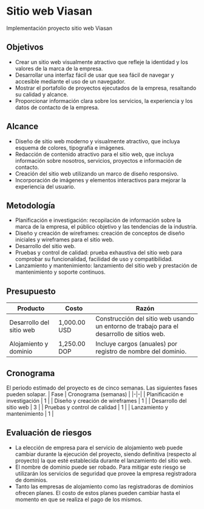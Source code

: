 # Sitio web Viasan
Implementación proyecto sitio web Viasan
## Objetivos
- Crear un sitio web visualmente atractivo que refleje la identidad y los valores de la marca de la empresa.
- Desarrollar una interfaz fácil de usar que sea fácil de navegar y accesible mediante el uso de un navegador.
- Mostrar el portafolio de proyectos ejecutados de la empresa, resaltando su calidad y alcance.
- Proporcionar información clara sobre los servicios, la experiencia y los datos de contacto de la empresa.
## Alcance
- Diseño de sitio web moderno y visualmente atractivo, que incluya esquema de colores, tipografía e imágenes.
- Redacción de contenido atractivo para el sitio web, que incluya información sobre nosotros, servicios, proyectos e información de contacto.
- Creación del sitio web utilizando un marco de diseño responsivo.
- Incorporación de imágenes y elementos interactivos para mejorar la experiencia del usuario.
## Metodología
- Planificación e investigación: recopilación de información sobre la marca de la empresa, el público objetivo y las tendencias de la industria.
- Diseño y creación de wireframes: creación de conceptos de diseño iniciales y wireframes para el sitio web.
- Desarrollo del sitio web.
- Pruebas y control de calidad: prueba exhaustiva del sitio web para comprobar su funcionalidad, facilidad de uso y compatibilidad.
- Lanzamiento y mantenimiento: lanzamiento del sitio web y prestación de mantenimiento y soporte continuos.
## Presupuesto
| Producto | Costo | Razón |
|-|-|-|
| Desarrollo del sitio web | 1,000.00 USD | Construcción del sitio web usando un entorno de trabajo para el desarrollo de sitios web. |
| Alojamiento y dominio | 1,250.00 DOP | Incluye cargos (anuales) por registro de nombre del dominio. |
## Cronograma
El periodo estimado del proyecto es de cinco semanas. Las siguientes fases pueden solapar.
| Fase | Cronograma (semanas) |
|-|-|
| Planificación e investigación | 1 |
| Diseño y creación de wireframes | 1 |
| Desarrollo del sitio web | 3 |
| Pruebas y control de calidad | 1 |
| Lanzamiento y mantenimiento | 1 |
## Evaluación de riesgos
- La elección de empresa para el servicio de alojamiento web puede cambiar durante la ejecución del proyecto, siendo definitiva (respecto al proyecto) la que esté establecida durante el lanzamiento del sitio web.
- El nombre de dominio puede ser robado. Para mitigar este riesgo se utilizarán los servicios de seguridad que provee la empresa registradora de dominios.
- Tanto las empresas de alojamiento como las registradoras de dominios ofrecen planes. El costo de estos planes pueden cambiar hasta el momento en que se realiza el pago de los mismos.
